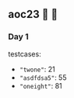 ## aoc23 :christmas_tree: :santa:

### Day 1

testcases:

* `"twone"`: 21
* `"asdfdsa5"`: 55
* `"oneight"`: 81
